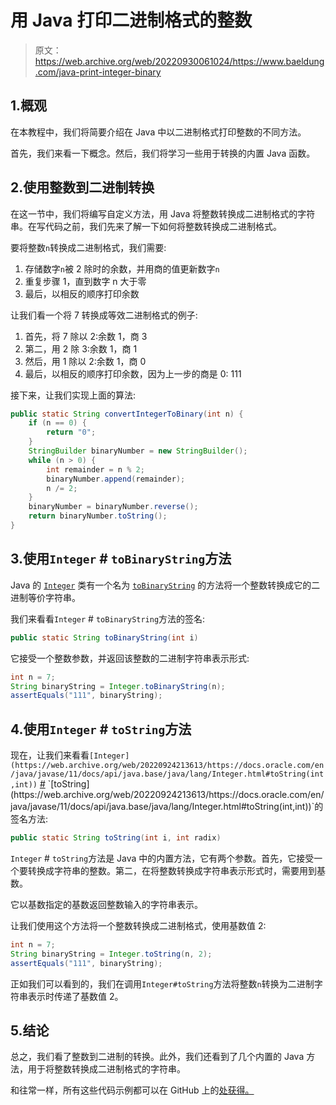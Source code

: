 # 用 Java 打印二进制格式的整数

> 原文：<https://web.archive.org/web/20220930061024/https://www.baeldung.com/java-print-integer-binary>

## 1.概观

在本教程中，我们将简要介绍在 Java 中以二进制格式打印整数的不同方法。

首先，我们来看一下概念。然后，我们将学习一些用于转换的内置 Java 函数。

## 2.使用整数到二进制转换

在这一节中，我们将编写自定义方法，用 Java 将整数转换成二进制格式的字符串。在写代码之前，我们先来了解一下如何将整数转换成二进制格式。

要将整数`n`转换成二进制格式，我们需要:

1.  存储数字`n`被 2 除时的余数，并用商的值更新数字`n`
2.  重复步骤 1，直到数字 n 大于零
3.  最后，以相反的顺序打印余数

让我们看一个将 7 转换成等效二进制格式的例子:

1.  首先，将 7 除以 2:余数 1，商 3
2.  第二，用 2 除 3:余数 1，商 1
3.  然后，用 1 除以 2:余数 1，商 0
4.  最后，以相反的顺序打印余数，因为上一步的商是 0: 111

接下来，让我们实现上面的算法:

```java
public static String convertIntegerToBinary(int n) {
    if (n == 0) {
        return "0";
    }
    StringBuilder binaryNumber = new StringBuilder();
    while (n > 0) {
        int remainder = n % 2;
        binaryNumber.append(remainder);
        n /= 2;
    }
    binaryNumber = binaryNumber.reverse();
    return binaryNumber.toString();
}
```

## 3.使用`Integer` # `toBinaryString`方法

Java 的 [`Integer`](https://web.archive.org/web/20220924213613/https://docs.oracle.com/en/java/javase/11/docs/api/java.base/java/lang/Integer.html) 类有一个名为 [`toBinaryString`](https://web.archive.org/web/20220924213613/https://docs.oracle.com/en/java/javase/11/docs/api/java.base/java/lang/Integer.html#toBinaryString(int)) 的方法将一个整数转换成它的二进制等价字符串。

我们来看看`Integer` # `toBinaryString`方法的签名:

```java
public static String toBinaryString(int i)
```

它接受一个整数参数，并返回该整数的二进制字符串表示形式:

```java
int n = 7;
String binaryString = Integer.toBinaryString(n);
assertEquals("111", binaryString);
```

## 4.使用`Integer` # `toString`方法

现在，让我们来看看`[Integer](https://web.archive.org/web/20220924213613/https://docs.oracle.com/en/java/javase/11/docs/api/java.base/java/lang/Integer.html#toString(int,int))` [#](https://web.archive.org/web/20220924213613/https://docs.oracle.com/en/java/javase/11/docs/api/java.base/java/lang/Integer.html#toString(int,int)) `[toString](https://web.archive.org/web/20220924213613/https://docs.oracle.com/en/java/javase/11/docs/api/java.base/java/lang/Integer.html#toString(int,int))`的签名方法:

```java
public static String toString(int i, int radix)
```

`Integer` # `toString`方法是 Java 中的内置方法，它有两个参数。首先，它接受一个要转换成字符串的整数。第二，在将整数转换成字符串表示形式时，需要用到基数。

它以基数指定的基数返回整数输入的字符串表示。

让我们使用这个方法将一个整数转换成二进制格式，使用基数值 2:

```java
int n = 7;
String binaryString = Integer.toString(n, 2);
assertEquals("111", binaryString);
```

正如我们可以看到的，我们在调用`Integer#toString`方法将整数`n`转换为二进制字符串表示时传递了基数值 2。

## 5.结论

总之，我们看了整数到二进制的转换。此外，我们还看到了几个内置的 Java 方法，用于将整数转换成二进制格式的字符串。

和往常一样，所有这些代码示例都可以在 GitHub 上的[处获得。](https://web.archive.org/web/20220924213613/https://github.com/eugenp/tutorials/tree/master/core-java-modules/core-java-numbers-3)